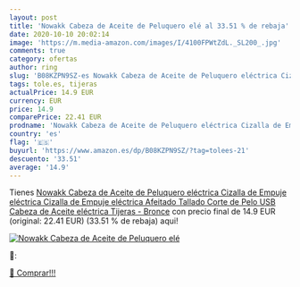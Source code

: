 ```yaml
---
layout: post
title: 'Nowakk Cabeza de Aceite de Peluquero elé al 33.51 % de rebaja'
date: 2020-10-10 20:02:14
image: 'https://m.media-amazon.com/images/I/4100FPWtZdL._SL200_.jpg'
comments: true
category: ofertas
author: ring
slug: 'B08KZPN9SZ-es Nowakk Cabeza de Aceite de Peluquero eléctrica Cizalla de...'
tags: tole.es, tijeras
actualPrice: 14.9 EUR
currency: EUR
price: 14.9
comparePrice: 22.41 EUR
prodname: 'Nowakk Cabeza de Aceite de Peluquero eléctrica Cizalla de Empuje eléctrica Cizalla de Empuje eléctrica Afeitado Tallado Corte de Pelo USB Cabeza de Aceite eléctrica Tijeras - Bronce'
country: 'es'
flag: '🇪🇸'
buyurl: 'https://www.amazon.es/dp/B08KZPN9SZ/?tag=tolees-21'
descuento: '33.51'
average: '14.9'
---
```


Tienes [Nowakk Cabeza de Aceite de Peluquero eléctrica Cizalla de Empuje eléctrica Cizalla de Empuje eléctrica Afeitado Tallado Corte de Pelo USB Cabeza de Aceite eléctrica Tijeras - Bronce](https://www.amazon.es/dp/B08KZPN9SZ/?tag=tolees-21) con precio final de  14.9 EUR (original: 22.41 EUR) (33.51 %  de rebaja) aqui!

[![Nowakk Cabeza de Aceite de Peluquero elé](https://m.media-amazon.com/images/I/4100FPWtZdL._SL200_.jpg)](https://www.amazon.es/dp/B08KZPN9SZ/?tag=tolees-21)

🔎:


[🛒 Comprar!!!](https://www.amazon.es/dp/B08KZPN9SZ/?tag=tolees-21)

